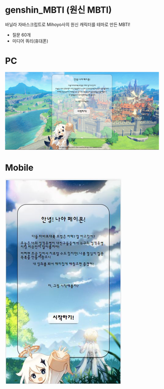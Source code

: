 # genshin_MBTI (원신 MBTI)

바닐라 자바스크립트로 Mihoyo사의 원신 캐릭터를 테마로 만든 MBTI!

- 질문 60개
- 미디어 쿼리(휴대폰)

# PC

![alt PCView](/images/pc1.jpg)

# Mobile

![alt MobileView](/images/mobile1.jpg)

